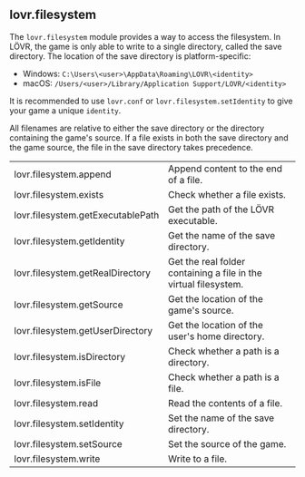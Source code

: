 <!--
category: module
-->

lovr.filesystem
---

The `lovr.filesystem` module provides a way to access the filesystem.  In LÖVR, the game is only
able to write to a single directory, called the save directory.  The location of the save directory
is platform-specific:

- Windows: `C:\Users\<user>\AppData\Roaming\LOVR\<identity>`
- macOS: `/Users/<user>/Library/Application Support/LOVR/<identity>`

It is recommended to use `lovr.conf` or `lovr.filesystem.setIdentity` to give your game a unique
`identity`.

All filenames are relative to either the save directory or the directory containing the game's
source.  If a file exists in both the save directory and the game source, the file in the save
directory takes precedence.

<table>
<tr>
  <td class="pre">lovr.filesystem.append</td>
  <td>Append content to the end of a file.</td>
</tr>

<tr>
  <td class="pre">lovr.filesystem.exists</td>
  <td>Check whether a file exists.</td>
</tr>

<tr>
  <td class="pre">lovr.filesystem.getExecutablePath</td>
  <td>Get the path of the LÖVR executable.</td>
</tr>

<tr>
  <td class="pre">lovr.filesystem.getIdentity</td>
  <td>Get the name of the save directory.</td>
</tr>

<tr>
  <td class="pre">lovr.filesystem.getRealDirectory</td>
  <td>Get the real folder containing a file in the virtual filesystem.</td>
</tr>

<tr>
  <td class="pre">lovr.filesystem.getSource</td>
  <td>Get the location of the game's source.</td>
</tr>

<tr>
  <td class="pre">lovr.filesystem.getUserDirectory</td>
  <td>Get the location of the user's home directory.</td>
</tr>

<tr>
  <td class="pre">lovr.filesystem.isDirectory</td>
  <td>Check whether a path is a directory.</td>
</tr>

<tr>
  <td class="pre">lovr.filesystem.isFile</td>
  <td>Check whether a path is a file.</td>
</tr>

<tr>
  <td class="pre">lovr.filesystem.read</td>
  <td>Read the contents of a file.</td>
</tr>

<tr>
  <td class="pre">lovr.filesystem.setIdentity</td>
  <td>Set the name of the save directory.</td>
</tr>

<tr>
  <td class="pre">lovr.filesystem.setSource</td>
  <td>Set the source of the game.</td>
</tr>

<tr>
  <td class="pre">lovr.filesystem.write</td>
  <td>Write to a file.</td>
</tr>
</table>
